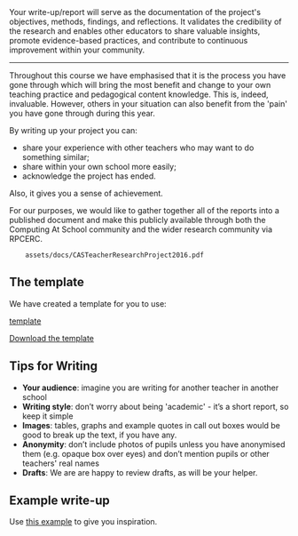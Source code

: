 <div class="abstract">
Your write-up/report will serve as the documentation of the project's objectives, methods, findings, and reflections. It validates the credibility of the research and enables other educators to share valuable insights, promote evidence-based practices, and contribute to continuous improvement within your community.
</div>

---

Throughout this course we have emphasised that it is the process you have gone through which will bring the most benefit and change to your own teaching practice and pedagogical content knowledge.  This is, indeed, invaluable.  However, others in your situation can also benefit from the 'pain' you have gone through during this year.

By writing up your project you can:

- share your experience with other teachers who may want to do something similar;
- share within your own school more easily;
- acknowledge the project has ended.

Also, it gives you a sense of achievement.

For our purposes, we would like to gather together all of the reports into a published document and make this publicly available through both the Computing At School community and the wider research community via RPCERC.

```pdf
	assets/docs/CASTeacherResearchProject2016.pdf
```


## The template

We have created a template for you to use:

[template](assets/docs/template.md ':include')


[Download the template](/assets/docs/template.docx ':class=button')

## Tips for Writing

- **Your audience**: imagine you are writing for another teacher in another school
- **Writing style**: don’t worry about being 'academic' - it’s a short report, so keep it simple
- **Images**: tables, graphs and example quotes in call out boxes would be good to break up the text, if you have any.
- **Anonymity**: don’t include photos of pupils unless you have anonymised them (e.g. opaque box over eyes) and don’t mention pupils or other teachers' real names
- **Drafts**: We are are happy to review drafts, as will be your helper.


## Example write-up

Use [this example](https://drive.google.com/file/d/1fU0GX97yBL0Yo4mz4qXE1yFFMJFweogq/view ':include') to give you inspiration. 



<!-- ![Usability Test](images/4642289926_7964e733d1_b.jpg ':class=banner-image')

# How to plan, conduct, and summarize usability tests?

## Summaries and Questions  
[Jun 6th Class One-minute Summaries](https://sso.canvaslms.com/courses/1924881/assignments/14377746)

## Presented Slides  
<div class="video-container-16by9"><iframe src="https://docs.google.com/presentation/d/e/2PACX-1vRnnRFelgw1ksq_p8Eryg3dnyLCRRLPf5fBgdwdv9p-tCIwcxqWvzDGrGbjxGHL7HqEJVpmV26ntk3a/embed?start=false&loop=false&delayms=3000" frameborder="0" width=780" height="585" allowfullscreen="true" mozallowfullscreen="true" webkitallowfullscreen="true"></iframe></div>

## Supplemental Materials  
<div class="video-container-4by3"><iframe width="780" height="585" src="https://www.youtube.com/embed/QckIzHC99Xc" frameborder="0" allow="accelerometer; autoplay; encrypted-media; gyroscope; picture-in-picture" allowfullscreen></iframe></div>

## Required Reading  
<a class="embedly-card" data-card-controls="0" data-card-align="left" href="http://www.uxbooth.com/articles/the-art-of-guerrilla-usability-testing/">The Art of Guerrilla Usability Testing</a> -->
